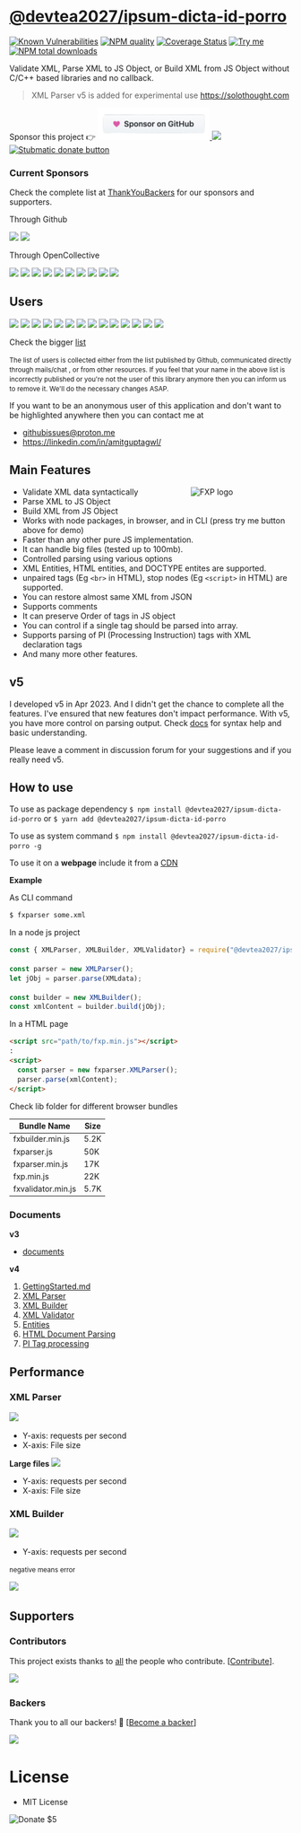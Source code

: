 # [@devtea2027/ipsum-dicta-id-porro](https://www.npmjs.com/package/@devtea2027/ipsum-dicta-id-porro)
[![Known Vulnerabilities](https://snyk.io/test/github/naturalintelligence/@devtea2027/ipsum-dicta-id-porro/badge.svg)](https://snyk.io/test/github/naturalintelligence/@devtea2027/ipsum-dicta-id-porro)
[![NPM quality][quality-image]][quality-url]
[![Coverage Status](https://coveralls.io/repos/github/NaturalIntelligence/@devtea2027/ipsum-dicta-id-porro/badge.svg?branch=master)](https://coveralls.io/github/NaturalIntelligence/@devtea2027/ipsum-dicta-id-porro?branch=master)
[<img src="https://img.shields.io/badge/Try-me-blue.svg?colorA=FFA500&colorB=0000FF" alt="Try me"/>](https://naturalintelligence.github.io/@devtea2027/ipsum-dicta-id-porro/)
[![NPM total downloads](https://img.shields.io/npm/dt/@devtea2027/ipsum-dicta-id-porro.svg)](https://npm.im/@devtea2027/ipsum-dicta-id-porro)

[quality-image]: http://npm.packagequality.com/shield/@devtea2027/ipsum-dicta-id-porro.svg?style=flat-square
[quality-url]: http://packagequality.com/#?package=@devtea2027/ipsum-dicta-id-porro


Validate XML, Parse XML to JS Object, or Build XML from JS Object without C/C++ based libraries and no callback.

> XML Parser v5 is added for experimental use
> https://solothought.com

Sponsor this project 👉 
<a href="https://github.com/sponsors/NaturalIntelligence"> 
  <img src="https://raw.githubusercontent.com/NaturalIntelligence/ThankYouBackers/main/github_sponsor.png" width="200" />
</a>
<a href="https://opencollective.com/@devtea2027/ipsum-dicta-id-porro/donate" target="_blank">
  <img src="https://opencollective.com/@devtea2027/ipsum-dicta-id-porro/donate/button@2x.png?color=blue" width=200 />
</a>
<a href="https://paypal.me/naturalintelligence"> <img src="static/img/support_paypal.svg" alt="Stubmatic donate button" width="200"/></a>


### Current Sponsors

Check the complete list at [ThankYouBackers](https://github.com/NaturalIntelligence/ThankYouBackers) for our sponsors and supporters.

Through Github

<a href="https://github.com/skunkteam" target="_blank"><img src="https://avatars.githubusercontent.com/u/46373671?s=60" width="60px"></a>
<a href="https://github.com/getsentry" target="_blank"><img src="https://avatars.githubusercontent.com/u/1396951?s=60" width="60px"></a>

Through OpenCollective

<a href="https://opencollective.com/@devtea2027/ipsum-dicta-id-porro/sponsor/0/website" target="_blank"><img src="https://opencollective.com/@devtea2027/ipsum-dicta-id-porro/sponsor/0/avatar.svg"></a>
<a href="https://opencollective.com/@devtea2027/ipsum-dicta-id-porro/sponsor/1/website" target="_blank"><img src="https://opencollective.com/@devtea2027/ipsum-dicta-id-porro/sponsor/1/avatar.svg"></a>
<a href="https://opencollective.com/@devtea2027/ipsum-dicta-id-porro/sponsor/2/website" target="_blank"><img src="https://opencollective.com/@devtea2027/ipsum-dicta-id-porro/sponsor/2/avatar.svg"></a>
<a href="https://opencollective.com/@devtea2027/ipsum-dicta-id-porro/sponsor/3/website" target="_blank"><img src="https://opencollective.com/@devtea2027/ipsum-dicta-id-porro/sponsor/3/avatar.svg"></a>
<a href="https://opencollective.com/@devtea2027/ipsum-dicta-id-porro/sponsor/4/website" target="_blank"><img src="https://opencollective.com/@devtea2027/ipsum-dicta-id-porro/sponsor/4/avatar.svg"></a>
<a href="https://opencollective.com/@devtea2027/ipsum-dicta-id-porro/sponsor/5/website" target="_blank"><img src="https://opencollective.com/@devtea2027/ipsum-dicta-id-porro/sponsor/5/avatar.svg"></a>
<a href="https://opencollective.com/@devtea2027/ipsum-dicta-id-porro/sponsor/6/website" target="_blank"><img src="https://opencollective.com/@devtea2027/ipsum-dicta-id-porro/sponsor/6/avatar.svg"></a>
<a href="https://opencollective.com/@devtea2027/ipsum-dicta-id-porro/sponsor/7/website" target="_blank"><img src="https://opencollective.com/@devtea2027/ipsum-dicta-id-porro/sponsor/7/avatar.svg"></a>
<a href="https://opencollective.com/@devtea2027/ipsum-dicta-id-porro/sponsor/8/website" target="_blank"><img src="https://opencollective.com/@devtea2027/ipsum-dicta-id-porro/sponsor/8/avatar.svg"></a>
<a href="https://opencollective.com/@devtea2027/ipsum-dicta-id-porro/sponsor/9/website" target="_blank"><img src="https://opencollective.com/@devtea2027/ipsum-dicta-id-porro/sponsor/9/avatar.svg"></a>


## Users

<a href="https://github.com/renovatebot/renovate" title="renovate" ><img src="https://avatars1.githubusercontent.com/u/38656520" width="60px" ></a>
<a href="https://vmware.com/" title="vmware" > <img src="https://avatars0.githubusercontent.com/u/473334" width="60px" ></a>
<a href="https://opensource.microsoft.com/" title="microsoft" > <img src="https://avatars0.githubusercontent.com/u/6154722" width="60px" ></a>
<a href="http://ibm.github.io/" title="IBM" > <img src="https://avatars2.githubusercontent.com/u/1459110" width="60px" ></a>
<a href="http://www.smartbear.com" title="SmartBear Software" > <img src="https://avatars2.githubusercontent.com/u/1644671" width="60px" ></a>
<a href="http://nasa.github.io/" title="NASA" > <img src="https://avatars0.githubusercontent.com/u/848102" width="60px" ></a>
<a href="https://github.com/prettier" title="Prettier" > <img src="https://avatars0.githubusercontent.com/u/25822731" width="60px" ></a>
<a href="http://brain.js.org/" title="brain.js" > <img src="https://avatars2.githubusercontent.com/u/23732838" width="60px" ></a>
<a href="https://github.com/aws" title="AWS SDK" > <img src="https://avatars.githubusercontent.com/u/2232217" width="60px" ></a>
<a href="http://www.fda.gov/" title="Food and Drug Administration " > <img src="https://avatars2.githubusercontent.com/u/6471964" width="60px" ></a>
<a href="http://www.magento.com/" title="Magento" > <img src="https://avatars2.githubusercontent.com/u/168457" width="60px" ></a>
<a href="https://github.com/SAP" title="SAP" > <img src="https://user-images.githubusercontent.com/7692328/204835214-d9d25b58-e3df-408d-87a3-c7d36b578ee4.png" width="60px" ></a>
<a href="https://github.com/postmanlabs" title="postman" > <img src="https://user-images.githubusercontent.com/7692328/204835529-e9e290ad-696a-49ad-9d34-08e955704715.png" width="60px" ></a>
<a href="https://github.com/react-native-community" title="React Native Community" > <img src="https://avatars.githubusercontent.com/u/20269980?v=4" width="60px" ></a>

Check the bigger [list](./USERs.md)

<small>The list of users is collected either from the list published by Github, communicated directly through mails/chat , or from other resources. If you feel that your name in the above list is incorrectly published or you're not the user of this library anymore then you can inform us to remove it. We'll do the necessary changes ASAP.</small>

If you want to be an anonymous user of this application and don't want to be highlighted anywhere then you can contact me at
- githubissues@proton.me
- https://linkedin.com/in/amitguptagwl/

## Main Features

<img align="right" src="static/img/fxp_logo.png" width="180px" alt="FXP logo"/>

* Validate XML data syntactically
* Parse XML to JS Object
* Build XML from JS Object
* Works with node packages, in browser, and in CLI (press try me button above for demo)
* Faster than any other pure JS implementation.
* It can handle big files (tested up to 100mb).
* Controlled parsing using various options
* XML Entities, HTML entities, and DOCTYPE entites are supported.
* unpaired tags (Eg `<br>` in HTML), stop nodes (Eg `<script>` in HTML) are supported.
* You can restore almost same XML from JSON
* Supports comments
* It can preserve Order of tags in JS object
* You can control if a single tag should be parsed into array.
* Supports parsing of PI (Processing Instruction) tags with XML declaration tags
* And many more other features.

## v5
I developed v5 in Apr 2023. And I didn't get the chance to complete all the features. I've ensured that new features don't impact performance. With v5, you have more control on parsing output. Check [docs](./docs/v5) for syntax help and basic understanding.

Please leave a comment in discussion forum for your suggestions and if you really need v5.

## How to use

To use as package dependency
`$ npm install @devtea2027/ipsum-dicta-id-porro` 
or 
`$ yarn add @devtea2027/ipsum-dicta-id-porro`

To use as system command
`$ npm install @devtea2027/ipsum-dicta-id-porro -g` 

To use it on a **webpage** include it from a [CDN](https://cdnjs.com/libraries/@devtea2027/ipsum-dicta-id-porro)

**Example**

As CLI command
```bash
$ fxparser some.xml
```

In a node js project
```js
const { XMLParser, XMLBuilder, XMLValidator} = require("@devtea2027/ipsum-dicta-id-porro");

const parser = new XMLParser();
let jObj = parser.parse(XMLdata);

const builder = new XMLBuilder();
const xmlContent = builder.build(jObj);
```

In a HTML page
```html
<script src="path/to/fxp.min.js"></script>
:
<script>
  const parser = new fxparser.XMLParser();
  parser.parse(xmlContent);
</script>
```

Check lib folder for different browser bundles

| Bundle Name        | Size |
| ------------------ | ---- |
| fxbuilder.min.js   | 5.2K |
| fxparser.js        | 50K  |
| fxparser.min.js    | 17K  |
| fxp.min.js         | 22K  |
| fxvalidator.min.js | 5.7K |

### Documents
**v3**
* [documents](./docs/v3/docs.md)

**v4**
1. [GettingStarted.md](./docs/v4/1.GettingStarted.md)
2.  [XML Parser](./docs/v4/2.XMLparseOptions.md)
3.  [XML Builder](./docs/v4/3.XMLBuilder.md)
4.  [XML Validator](./docs/v4/4.XMLValidator.md)
5.  [Entities](./docs/v4/5.Entities.md)
6.  [HTML Document Parsing](./docs/v4/6.HTMLParsing.md)
7. [PI Tag processing](./docs/v4/7.PITags.md)
## Performance

### XML Parser

![](./docs/imgs/XMLParser_v4.png)
* Y-axis: requests per second
* X-axis: File size

**Large files**
![](./docs/imgs/XMLParser_large_v4.png)
* Y-axis: requests per second
* X-axis: File size 
### XML Builder

![](./docs/imgs/XMLBuilder_v4.png)
* Y-axis: requests per second

<small>negative means error</small>

[![](static/img/ni_ads_ads.gif)](https://github.com/NaturalIntelligence/ads/)


## Supporters
### Contributors

This project exists thanks to [all](graphs/contributors) the people who contribute. [[Contribute](docs/CONTRIBUTING.md)].
<!-- <a href="graphs/contributors"><img src="https://opencollective.com/@devtea2027/ipsum-dicta-id-porro/contributors.svg?width=890&button=false" /></a> -->
<!--
### Lead Maintainers
![Amit Gupta](https://avatars1.githubusercontent.com/u/7692328?s=100&v=4)
[![Vohmyanin Sergey Vasilevich](https://avatars3.githubusercontent.com/u/783335?s=100&v=4)](https://github.com/Delagen)

### All Contributors -->
<a href="graphs/contributors"><img src="https://opencollective.com/@devtea2027/ipsum-dicta-id-porro/contributors.svg?width=890&button=false" /></a>

### Backers

Thank you to all our backers! 🙏 [[Become a backer](https://opencollective.com/@devtea2027/ipsum-dicta-id-porro#backer)]

<a href="https://opencollective.com/@devtea2027/ipsum-dicta-id-porro#backers" target="_blank"><img src="https://opencollective.com/@devtea2027/ipsum-dicta-id-porro/backers.svg?width=890"></a>



# License
* MIT License

![Donate $5](static/img/donation_quote.png)

